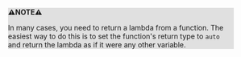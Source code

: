 <div style="margin:2em; background-color: #e0e0e0;">

<strong>⚠️NOTE️️️⚠️</strong>

In many cases, you need to return a lambda from a function. The easiest way to do this is to set the function's return type to `auto` and return the lambda as if it were any other variable.
</div>

